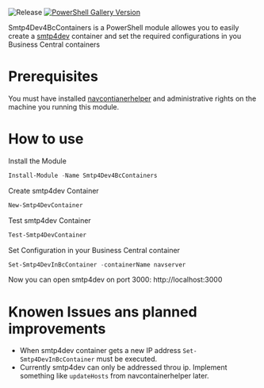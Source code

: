 ![Release](https://github.com/ChrisBlankDe/Smtp4Dev4BcContainers/workflows/Release/badge.svg) [![PowerShell Gallery Version](https://img.shields.io/powershellgallery/v/Smtp4Dev4BcContainers)](https://www.powershellgallery.com/packages/Smtp4Dev4BcContainers)

Smtp4Dev4BcContainers is a PowerShell module allowes you to easily create a [smtp4dev](https://github.com/rnwood/smtp4dev) container and set the required configurations in you Business Central containers
# Prerequisites
You must have installed [navcontianerhelper](https://github.com/microsoft/navcontainerhelper) and administrative rights on the machine you running this module.

# How to use
Install the Module
````powershell
Install-Module -Name Smtp4Dev4BcContainers
````
Create smtp4dev Container
````powershell
New-Smtp4DevContainer
````
Test smtp4dev Container
````powershell
Test-Smtp4DevContainer
````
Set Configuration in your Business Central container
````powershell
Set-Smtp4DevInBcContainer -containerName navserver
````
Now you can open smtp4dev on port 3000: http://localhost:3000

# Knowen Issues ans planned improvements
* When smtp4dev container gets a new IP address ````Set-Smtp4DevInBcContainer```` must be executed.
* Currently smtp4dev can only be addressed throu ip. Implement something like ````updateHosts```` from navcontainerhelper later.
